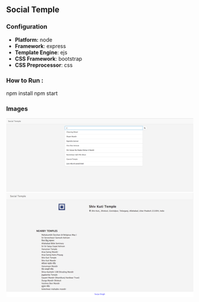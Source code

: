 ## Social Temple

### Configuration
- **Platform:** node
- **Framework**: express
- **Template Engine**: ejs
- **CSS Framework**: bootstrap
- **CSS Preprocessor**: css

### How to Run : 
npm install
npm start

### Images
<img src="src/public/images/img1.png">
<img src="src/public/images/img2.png">